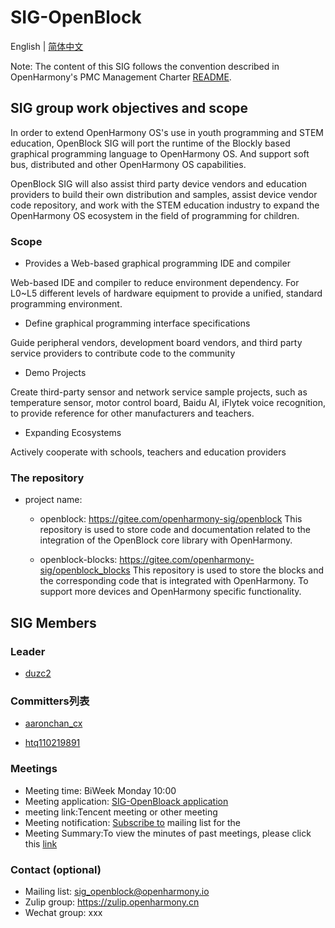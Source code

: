 # SIG-OpenBlock

English | [简体中文](./sig_openblock_cn.md)

 

Note: The content of this SIG follows the convention described in OpenHarmony's PMC Management Charter [README](/zh/pmc.md).

 

## SIG group work objectives and scope

 

In order to extend OpenHarmony OS's use in youth programming and STEM education, OpenBlock SIG will port the runtime of the Blockly based graphical programming language to OpenHarmony OS. And support soft bus, distributed and other OpenHarmony OS capabilities.

OpenBlock SIG will also assist third party device vendors and education providers to build their own distribution and samples, assist device vendor code repository, and work with the STEM education industry to expand the OpenHarmony OS ecosystem in the field of programming for children.

 

### Scope

 

- Provides a Web-based graphical programming IDE and compiler

 

Web-based IDE and compiler to reduce environment dependency. For L0~L5 different levels of hardware equipment to provide a unified, standard programming environment.

 

- Define graphical programming interface specifications

 

Guide peripheral vendors, development board vendors, and third party service providers to contribute code to the community

 

- Demo Projects

 

Create third-party sensor and network service sample projects, such as temperature sensor, motor control board, Baidu AI, iFlytek voice recognition, to provide reference for other manufacturers and teachers.

 

- Expanding Ecosystems

 

Actively cooperate with schools, teachers and education providers

 

### The repository

- project name:

  - openblock: https://gitee.com/openharmony-sig/openblock
    This repository is used to store code and documentation related to the integration of the OpenBlock core library with OpenHarmony.

  - openblock-blocks: https://gitee.com/openharmony-sig/openblock_blocks
  This repository is used to store the blocks and the corresponding code that is integrated with OpenHarmony. To support more devices and OpenHarmony specific functionality.

 

 

 

## SIG Members

 

### Leader

- [duzc2](https://gitee.com/duzc2)

 

### Committers列表

- [aaronchan_cx](https://gitee.com/aaronchan_cx)

- [htq110219891](https://gitee.com/htq110219891)

 
### Meetings
 - Meeting time: BiWeek Monday 10:00
 - Meeting application: [SIG-OpenBloack application](https://shimo.im/sheets/vfghbtkSIvo49soA)
 - meeting link:Tencent meeting or other meeting
 - Meeting notification: [Subscribe to](https://lists.openatom.io/postorius/lists/sig_openblock.openharmony.io) mailing list for the 
 - Meeting Summary:To view the minutes of past meetings, please click this [link](https://gitee.com/openharmony-sig/sig-content/tree/master/openblock/meetings)

### Contact (optional)

- Mailing list: [sig_openblock@openharmony.io](https://lists.openatom.io/postorius/lists/sig_openblock.openharmony.io/)
- Zulip group: https://zulip.openharmony.cn
- Wechat group: xxx
